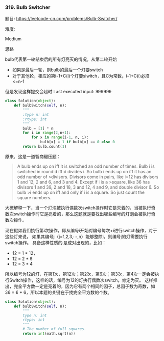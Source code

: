 ### 319. Bulb Switcher

题目:
<https://leetcode-cn.com/problems/Bulb-Switcher/>


难度:

Medium


思路

bulb代表第一轮结束后的所有灯亮灭的情况，从第二轮开始
- 如果是最后一轮，则bulb的最后一个灯要switch
- 对于其他轮，相应的第i-1+C(i)个灯要siwitch，且C为常数，i-1+C(i)必须<=n-1

但是发现这样提交会超时
Last executed input:
999999


```py
class Solution(object):
    def bulbSwitch(self, n):
        """
        :type n: int
        :rtype: int
        """
        bulb = [1] * n
        for i in range(2,n+1):
            for x in range(i-1, n, i):
                bulb[x] = 1 if bulb[x] == 0 else 0
        return bulb.count(1)
```

原来，这是一道智商碾压题：

> A bulb ends up on iff it is switched an odd number of times. 
Bulb i is switched in round d iff d divides i. 
So bulb i ends up on iff it has an odd number of >divisors. 
Divisors come in pairs, like i=12 has divisors 1 and 12, 2 and 6, and 3 and 4. 
Except if i is a >square, like 36 has divisors 1 and 36, 2 and 18, 3 and 12, 4 and 9, 
and double divisor 6. So bulb >i ends up on iff and only if i is a square. So just count the square numbers.

大概解释一下，当一个灯泡被执行偶数次switch操作时它是灭着的，当被执行奇数次switch操作时它是亮着的，那么这题就是要找出哪些编号的灯泡会被执行奇数次操作。

现在假如我们执行第i次操作，即从编号i开始对编号每次+i进行switch操作，对于这些灯来说， 
如果其编号j（j=1,2,3,⋯,n）能够整除i，则编号j的灯需要执行switch操作。 
具备这样性质的i是成对出现的，比如：
- 12 = 1 * 12， 
- 12 = 2 * 6
- 12 = 3 * 4

所以编号为12的灯，在第1次，第12次；第2次，第6次；第3次，第4次一定会被执行Switch操作，这样的话，编号为12的灯执行偶数次switch，肯定为灭。 
这样推出，完全平方数一定是亮着的，因为它有两个相同的因子，总因子数为奇数，如36 = 6 * 6，所以本题的关键在于找完全平方数的个数。

```python
class Solution(object):
    def bulbSwitch(self, n):
        """
        type n: int
        rtype: int
        """
        # The number of full squares.
        return int(math.sqrt(n))
```


